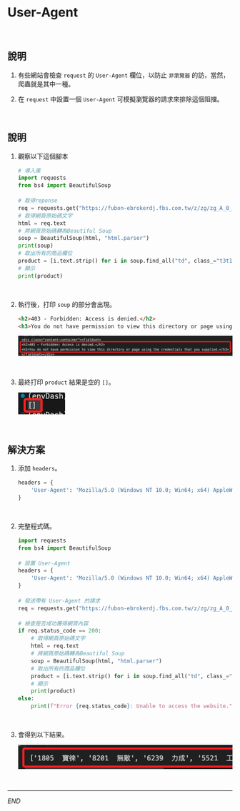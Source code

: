 # User-Agent

<br>

## 說明

1. 有些網站會檢查 `request` 的 `User-Agent` 欄位，以防止 `非瀏覽器` 的訪，當然，爬蟲就是其中一種。

2. 在 `request` 中設置一個 `User-Agent` 可模擬瀏覽器的請求來排除這個阻擋。

<br>

## 說明

1. 觀察以下這個腳本

    ```python
    # 導入庫
    import requests
    from bs4 import BeautifulSoup
   
    # 取得reponse
    req = requests.get("https://fubon-ebrokerdj.fbs.com.tw/z/zg/zg_A_0_5.djhtm")
    # 取得網頁原始碼文字
    html = req.text
    # 將網頁原始碼轉為Beautiful Soup
    soup = BeautifulSoup(html, "html.parser")
    print(soup)
    # 取出所有的商品欄位
    product = [i.text.strip() for i in soup.find_all("td", class_="t3t1")]
    # 顯示
    print(product)
    ```

<br>

2. 執行後，打印 `soup` 的部分會出現。

    ```html
    <h2>403 - Forbidden: Access is denied.</h2>
    <h3>You do not have permission to view this directory or page using the credentials that you supplied.</h3>
    ```

    ![](images/img_01.png)

<br>

3. 最終打印 `product` 結果是空的 `[]`。

    ![](images/img_02.png)

<br>

## 解決方案

1. 添加 `headers`。

    ```python
    headers = {
        'User-Agent': 'Mozilla/5.0 (Windows NT 10.0; Win64; x64) AppleWebKit/537.36 (KHTML, like Gecko) Chrome/58.0.3029.110 Safari/537.3'
    }
    ```

<br>

2. 完整程式碼。

    ```python
    import requests
    from bs4 import BeautifulSoup

    # 設置 User-Agent
    headers = {
        'User-Agent': 'Mozilla/5.0 (Windows NT 10.0; Win64; x64) AppleWebKit/537.36 (KHTML, like Gecko) Chrome/58.0.3029.110 Safari/537.3'
    }

    # 發送帶有 User-Agent 的請求
    req = requests.get("https://fubon-ebrokerdj.fbs.com.tw/z/zg/zg_A_0_5.djhtm", headers=headers)

    # 檢查是否成功獲得網頁內容
    if req.status_code == 200:
        # 取得網頁原始碼文字
        html = req.text
        # 將網頁原始碼轉為Beautiful Soup
        soup = BeautifulSoup(html, "html.parser")
        # 取出所有的商品欄位
        product = [i.text.strip() for i in soup.find_all("td", class_="t3t1")]
        # 顯示
        print(product)
    else:
        print(f"Error {req.status_code}: Unable to access the website.")
    ```

<br>

3. 會得到以下結果。

    ![](images/img_03.png)

<br>

---

_END_